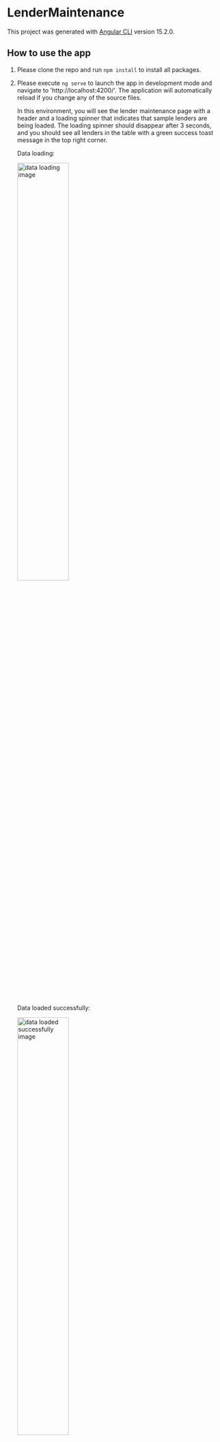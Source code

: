 # LenderMaintenance

This project was generated with [Angular CLI](https://github.com/angular/angular-cli) version 15.2.0.

## How to use the app

1. Please clone the repo and run `npm install` to install all packages.

2. Please execute `ng serve` to launch the app in development mode and navigate to 'http://localhost:4200/'. The application will automatically reload if you change any of the source files.

   In this environment, you will see the lender maintenance page with a header and a loading spinner that indicates that sample lenders are being loaded. The loading spinner should disappear after 3 seconds, and you should see all lenders in the table with a green success toast message in the top right corner.

   Data loading:

   <img src="https://drive.google.com/uc?id=1qEqXTyQMFO_dnyKeb-ZbfeQvLVZZLAlr" alt="data loading image" style="width: 50%;" />

   Data loaded successfully:

   <img src="https://drive.google.com/uc?id=1PJHzBmJ1UoUmJ75rJsd01Q6QMBYJNPfB" alt="data loaded successfully image" style="width: 50%;" />

3. You could check for all lenders by scrolling up and down on the lenders' maintenance page. Notice that the column headings stay on the screen when you are scrolling up and down the table. In addition, since this page was designed with responsiveness in mind in the first place, there will be a horizontal scrollbar if you view the page on a smaller screen (e.g., a tablet or mobile).

   Lenders table on smaller screen:

   <img src="https://drive.google.com/uc?id=1LgaL8LqAAOIAriX66PP53EoJwW9zCQQK" alt="lenders table on smaller screen image" style="width: 50%;" />

4. When you try to edit one of the lenders, please click on the "Edit" button that is in the rightmost column of the lender. Then you would be navigated to the lender edit page, where you could edit any field.

   Please keep in mind that the changes you make will be compared to the original. You would be navigated back to the lenders table if you clicked the "Save" button to save the changes. The same thing happens when no change is made and you click on the "Cancel" button.

   However, if there is any change and you click on the "Cancel" button, there would be a confirmation modal telling you that changes are not saved and would be lost, with "Yes" and "No" buttons, asking whether you want to proceed. All changes will be lost if you click the "Yes" button, and you will be returned to the lenders table. If you click on the "No" button, then the modal will close and you can continue to edit the lender.

   Lender updated before:

   <img src="https://drive.google.com/uc?id=1lhIzxtXNqP6p3_xUTR_rT2ugJ9RdJtch" alt="lender updated before image" style="width: 50%;" />

   Lender updated after:

   <img src="https://drive.google.com/uc?id=1PWCDOYO3kS37bOByE7_HRIIiKUdRbzSF" alt="lender updated after image" style="width: 50%;" />

   Confirm modal:

   <img src="https://drive.google.com/uc?id=13hgCouyNS477gpRHybZgYlRLbZ9BxyuF" alt="confirm modal image" style="width: 50%;" />

5. To simulate an error occuring, I have added an environment called "error". To run the application in this environment, simply run `ng serve --configuration=error`. After the app starts in this environment, you will see a toast error message in the top right corner as well as a "Retry" button. To load the data again, simply click on the "Retry" button, and the data will be loaded successfully after 3 seconds.

   Data loaded with error:

   <img src="https://drive.google.com/uc?id=10H8G2qerzTC4vLITgSxxUpmzNqYOfS_v" alt="data loaded with error image" style="width: 50%;" />

   Data loaded successfully after clicking "Retry":

   <img src="https://drive.google.com/uc?id=1PJHzBmJ1UoUmJ75rJsd01Q6QMBYJNPfB" alt="data loaded successfully after clicking retry image" style="width: 50%;" />

## Important Project Folders

### Components (../src/app/components)

1. LenderMaintenanceComponent: This is the component to load and show the lenders in a table using the data in the sample lender json file, which is under "../src/assets".

2. LenderComponent: This is the component to edit a single lender, which could be navigated by clicking on the "Edit" button for any lender on the lenders table. Please notice that the changes could be lost if not saved. When that happens, there will be a confirmation modal that gives the user a warning.

3. LoadingSpinnerComponent: This is the component that shows a loading spinner on the lenders maintainance page when the data is still loading.

4. ConfirmModalComponent: This is the component that shows a warning message when the user makes changes to a lender and clicks the "Cancel" button instead of the "Save" button.

### Enums (../src/app/enums)

1. BankProperties: This is the enum for the bank property changes. Since I assume that each bank code and display name should be in a one-to-one relationship, I have a function that allows the related bank dropdowns to be updated accordingly when the user changes either the bank code or the bank display name.

   For examples, let's assume that the original bank code is "DOM" and the display name is "Domain". If the user changes the bank code to "CUA", then the display name will be changed to "Credit Union Australia" automatically. Similarly, if the user changes the bank name to "Credit Union Australia", then the bank code will be changed to "CUA".

### Guards (../src/app/guards)

1. AuthGuardService: This is a simple guard that checks whether both banks and lender types are being populated after the lenders are loaded. If not, then this guard will navigate the user back to the lenders table.

   This happens when the user tries to go to the lender edit page by placing the URL directly in the browser. If that happens, both the bank code and display name dropdowns will be empty. Therefore, the user can only navigate to the lender edit page by clicking on the "Edit" button of the lender in the lenders table.

### Models (../src/app/models)

1. IBank: This is a bank model that is used almost everywhere, especially on the lender edit page.

2. ILenderAttributes: This is a model listing all attributes that are used in an ILender model.

3. ILenderJsonResult: This is a model used as the returned type of the sample lenders data.

4. ILender: This is a model that lists all of a lender's properties.

### Pipes (../src/app/pipes)

1. EllipsisPipe: This is a custom pipe that shortens a long string with ellipses. It is used in the "Display Name" column of the lenders table to keep the display name on a single line if it is too long. By default, the pipe will kick in if the display name is more than 20 characters, which can be customised.

### Services (../src/app/services)

1. LenderService: This service is used to load sample lender data and share it with BehaviorSubject. In addition, it offers a way to update the lenders and broadcast the updated lenders if one of them is changed and the changes are saved. Also, the service can return all banks and lender types based on the loaded data. Last but not least, it also keeps track of the current selected lender if the user clicks on the "Edit" button of one of the lenders in the table.

2. ErrorHandleService: This is the error handling service that broadcasts an error message and shows a toast error message if any error occurs.

3. InterceptorService: This is a service that checks whether there is any error between the client-side and server-side outgoing and incoming HTTP requests and responses. It uses the ErrorHandleService to handle the error.

### Assets (../src/assets)

1. lenders.json: This is the JSON file with sample lenders data.

### Environments (../src/environments)

1. environment.development.ts: This is the file that lists the environment variables used in development environment.

2. environment.error.ts: This is the file that lists the environment variables used in the error environment, which is to simulate that an error occurs while loading data.

3. environment.ts: This is the file that lists the environment variables used in the production environment.

## Important third-party libraries

1. Bootstrap: A powerful, extensible, and feature-packed frontend toolkit. Build and customise with Sass, utilise prebuilt grid systems and components, and bring projects to life with powerful JavaScript plugins. (https://getbootstrap.com/)
2. Font Awesome: A popular icon library and toolkit, used by millions of designers, developers, and content creators. (https://fontawesome.com/)
3. Lodash: A modern JavaScript utility library delivering modularity, performance, and extras. (https://lodash.com/)
4. ngx-toastr: A node package that helps developers use toast messages in their apps with different versions of Angular. (https://www.npmjs.com/package/ngx-toastr)

## Running unit tests

Run `ng test` to execute the unit tests via [Karma](https://karma-runner.github.io).
